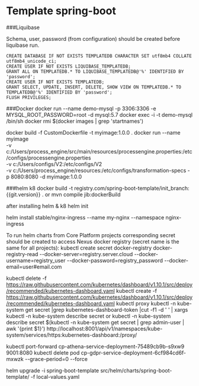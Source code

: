 # Template spring-boot

###Liquibase

Schema, user, password (from configuration) should be created before liquibase run.
```
CREATE DATABASE IF NOT EXISTS TEMPLATEDB CHARACTER SET utf8mb4 COLLATE utf8mb4_unicode_ci;
CREATE USER IF NOT EXISTS LIQUIBASE_TEMPLATEDB;
GRANT ALL ON TEMPLATEDB.* TO LIQUIBASE_TEMPLATEDB@'%' IDENTIFIED BY 'password';
CREATE USER IF NOT EXISTS TEMPLATEDB;
GRANT SELECT, UPDATE, INSERT, DELETE, SHOW VIEW ON TEMPLATEDB.* TO TEMPLATEDB@'%' IDENTIFIED BY 'password';
FLUSH PRIVILEGES;
```

###Docker
docker run --name demo-mysql -p 3306:3306 -e MYSQL_ROOT_PASSWORD=root -d mysql:5.7
docker exec -i -t demo-mysql /bin/sh
docker rmi $(docker images | grep 'startnames')

docker build -f CustomDockerfile -t myimage:1.0.0 .
docker run --name myimage \
-v c:/Users/process_engine/src/main/resources/processengine.properties:/etc/configs/processengine.properties \
-v c:/Users/configs/V2:/etc/configs/V2 \
-v c:/Users/process_engine/resources:/etc/configs/transformation-specs -p 8080:8080 -d myimage:1.0.0

###helm k8
docker build -t registry.com/spring-boot-template/init_branch:{{git.version}} .
or
mvn compile jib:dockerBuild

after installing helm & k8
helm init

helm install stable/nginx-ingress --name my-nginx --namespace nginx-ingress

To run helm charts from Core Platform projects corresponding secret should be created to access Nexus docker registry (secret name is the same for all projects):
kubectl create secret docker-registry docker-registry-read --docker-server=registry.server.cloud --docker-username=registry_user --docker-password=registry_password --docker-email=user#email.com

kubectl delete -f https://raw.githubusercontent.com/kubernetes/dashboard/v1.10.1/src/deploy/recommended/kubernetes-dashboard.yaml
kubectl create -f https://raw.githubusercontent.com/kubernetes/dashboard/v1.10.1/src/deploy/recommended/kubernetes-dashboard.yaml
kubectl proxy
kubectl -n kube-system get secret |grep  kubernetes-dashboard-token |cut -f1 -d ' ' |  xargs kubectl -n kube-system describe  secret
or
kubectl -n kube-system describe secret $(kubectl -n kube-system get secret | grep admin-user | awk '{print $1}')
http://localhost:8001/api/v1/namespaces/kube-system/services/https:kubernetes-dashboard:/proxy/

kubectl port-forward cp-athena-service-deployment-75489cb9b-s9xw9 9001:8080
kubectl delete pod cp-gdpr-service-deployment-6cf984cd6f-mxwzk --grace-period=0 --force

helm upgrade -i spring-boot-template src/helm/charts/spring-boot-template/ -f local-values.yaml
